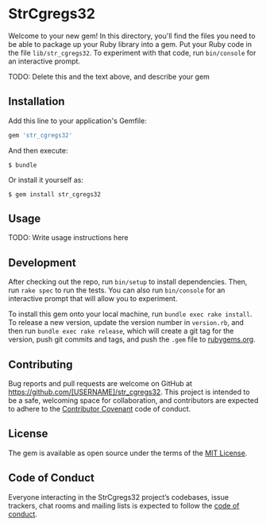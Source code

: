 # StrCgregs32

Welcome to your new gem! In this directory, you'll find the files you need to be able to package up your Ruby library into a gem. Put your Ruby code in the file `lib/str_cgregs32`. To experiment with that code, run `bin/console` for an interactive prompt.

TODO: Delete this and the text above, and describe your gem

## Installation

Add this line to your application's Gemfile:

```ruby
gem 'str_cgregs32'
```

And then execute:

    $ bundle

Or install it yourself as:

    $ gem install str_cgregs32

## Usage

TODO: Write usage instructions here

## Development

After checking out the repo, run `bin/setup` to install dependencies. Then, run `rake spec` to run the tests. You can also run `bin/console` for an interactive prompt that will allow you to experiment.

To install this gem onto your local machine, run `bundle exec rake install`. To release a new version, update the version number in `version.rb`, and then run `bundle exec rake release`, which will create a git tag for the version, push git commits and tags, and push the `.gem` file to [rubygems.org](https://rubygems.org).

## Contributing

Bug reports and pull requests are welcome on GitHub at https://github.com/[USERNAME]/str_cgregs32. This project is intended to be a safe, welcoming space for collaboration, and contributors are expected to adhere to the [Contributor Covenant](http://contributor-covenant.org) code of conduct.

## License

The gem is available as open source under the terms of the [MIT License](https://opensource.org/licenses/MIT).

## Code of Conduct

Everyone interacting in the StrCgregs32 project’s codebases, issue trackers, chat rooms and mailing lists is expected to follow the [code of conduct](https://github.com/[USERNAME]/str_cgregs32/blob/master/CODE_OF_CONDUCT.md).

